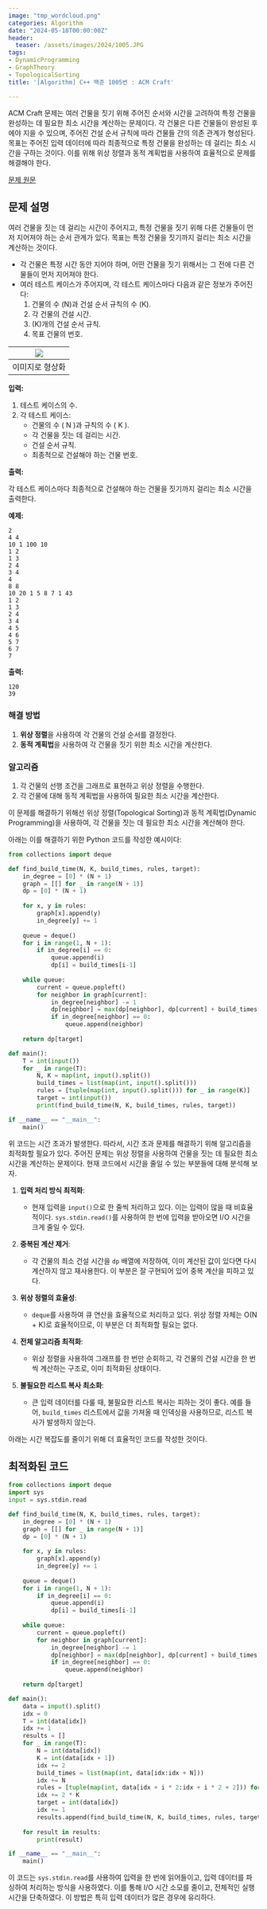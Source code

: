 ```yaml
---
image: "tmp_wordcloud.png"
categories: Algorithm
date: "2024-05-18T00:00:00Z"
header:
  teaser: /assets/images/2024/1005.JPG
tags:
- DynamicProgramming
- GraphTheory
- TopologicalSorting
title: '[Algorithm] C++ 백준 1005번 : ACM Craft'

---
```


ACM Craft 문제는 여러 건물을 짓기 위해 주어진 순서와 시간을 고려하여 특정 건물을 완성하는 데 필요한 최소 시간을 계산하는 문제이다. 각 건물은 다른 건물들이 완성된 후에야 지을 수 있으며, 주어진 건설 순서 규칙에 따라 건물들 간의 의존 관계가 형성된다. 목표는 주어진 입력 데이터에 따라 최종적으로 특정 건물을 완성하는 데 걸리는 최소 시간을 구하는 것이다. 이를 위해 위상 정렬과 동적 계획법을 사용하여 효율적으로 문제를 해결해야 한다.

[문제 원문](https://www.acmicpc.net/problem/1005)

## 문제 설명

여러 건물을 짓는 데 걸리는 시간이 주어지고, 특정 건물을 짓기 위해 다른 건물들이 먼저 지어져야 하는 순서 관계가 있다. 목표는 특정 건물을 짓기까지 걸리는 최소 시간을 계산하는 것이다.

- 각 건물은 특정 시간 동안 지어야 하며, 어떤 건물을 짓기 위해서는 그 전에 다른 건물들이 먼저 지어져야 한다.
- 여러 테스트 케이스가 주어지며, 각 테스트 케이스마다 다음과 같은 정보가 주어진다:
  1. 건물의 수 \(N\)과 건설 순서 규칙의 수 \(K\).
  2. 각 건물의 건설 시간.
  3. \(K\)개의 건설 순서 규칙.
  4. 목표 건물의 번호.

|![](/assets/images/2024/1005.JPG)|
|:---:|
|이미지로 형상화|

**입력:**

1. 테스트 케이스의 수.
2. 각 테스트 케이스:
   - 건물의 수 \( N \)과 규칙의 수 \( K \).
   - 각 건물을 짓는 데 걸리는 시간.
   - 건설 순서 규칙.
   - 최종적으로 건설해야 하는 건물 번호.

**출력:**

각 테스트 케이스마다 최종적으로 건설해야 하는 건물을 짓기까지 걸리는 최소 시간을 출력한다.

**예제:**

```
2
4 4
10 1 100 10
1 2
1 3
2 4
3 4
4
8 8
10 20 1 5 8 7 1 43
1 2
1 3
2 4
3 4
4 5
4 6
5 7
6 7
7
```

**출력:**

```
120
39
```

### 해결 방법
1. **위상 정렬**을 사용하여 각 건물의 건설 순서를 결정한다.
2. **동적 계획법**을 사용하여 각 건물을 짓기 위한 최소 시간을 계산한다.

### 알고리즘
1. 각 건물의 선행 조건을 그래프로 표현하고 위상 정렬을 수행한다.
2. 각 건물에 대해 동적 계획법을 사용하여 필요한 최소 시간을 계산한다.

이 문제를 해결하기 위해선 위상 정렬(Topological Sorting)과 동적 계획법(Dynamic Programming)을 사용하여, 각 건물을 짓는 데 필요한 최소 시간을 계산해야 한다. 

아래는 이를 해결하기 위한 Python 코드를 작성한 예시이다:

```python
from collections import deque

def find_build_time(N, K, build_times, rules, target):
    in_degree = [0] * (N + 1)
    graph = [[] for _ in range(N + 1)]
    dp = [0] * (N + 1)
    
    for x, y in rules:
        graph[x].append(y)
        in_degree[y] += 1
    
    queue = deque()
    for i in range(1, N + 1):
        if in_degree[i] == 0:
            queue.append(i)
            dp[i] = build_times[i-1]
    
    while queue:
        current = queue.popleft()
        for neighbor in graph[current]:
            in_degree[neighbor] -= 1
            dp[neighbor] = max(dp[neighbor], dp[current] + build_times[neighbor-1])
            if in_degree[neighbor] == 0:
                queue.append(neighbor)
    
    return dp[target]

def main():
    T = int(input())
    for _ in range(T):
        N, K = map(int, input().split())
        build_times = list(map(int, input().split()))
        rules = [tuple(map(int, input().split())) for _ in range(K)]
        target = int(input())
        print(find_build_time(N, K, build_times, rules, target))

if __name__ == "__main__":
    main()
```

위 코드는 시간 초과가 발생한다. 따라서, 시간 초과 문제를 해결하기 위해 알고리즘을 최적화할 필요가 있다. 주어진 문제는 위상 정렬을 사용하여 건물을 짓는 데 필요한 최소 시간을 계산하는 문제이다. 현재 코드에서 시간을 줄일 수 있는 부분들에 대해 분석해 보자.

1. **입력 처리 방식 최적화**:
    - 현재 입력을 `input()`으로 한 줄씩 처리하고 있다. 이는 입력이 많을 때 비효율적이다. `sys.stdin.read()`를 사용하여 한 번에 입력을 받아오면 I/O 시간을 크게 줄일 수 있다.

2. **중복된 계산 제거**:
    - 각 건물의 최소 건설 시간을 `dp` 배열에 저장하여, 이미 계산된 값이 있다면 다시 계산하지 않고 재사용한다. 이 부분은 잘 구현되어 있어 중복 계산을 피하고 있다.

3. **위상 정렬의 효율성**:
    - `deque`를 사용하여 큐 연산을 효율적으로 처리하고 있다. 위상 정렬 자체는 O(N + K)로 효율적이므로, 이 부분은 더 최적화할 필요는 없다.

4. **전체 알고리즘 최적화**:
    - 위상 정렬을 사용하여 그래프를 한 번만 순회하고, 각 건물의 건설 시간을 한 번씩 계산하는 구조로, 이미 최적화된 상태이다. 

5. **불필요한 리스트 복사 최소화**:
    - 큰 입력 데이터를 다룰 때, 불필요한 리스트 복사는 피하는 것이 좋다. 예를 들어, `build_times` 리스트에서 값을 가져올 때 인덱싱을 사용하므로, 리스트 복사가 발생하지 않는다.


아래는 시간 복잡도를 줄이기 위해 더 효율적인 코드를 작성한 것이다.

## 최적화된 코드

```python
from collections import deque
import sys
input = sys.stdin.read

def find_build_time(N, K, build_times, rules, target):
    in_degree = [0] * (N + 1)
    graph = [[] for _ in range(N + 1)]
    dp = [0] * (N + 1)
    
    for x, y in rules:
        graph[x].append(y)
        in_degree[y] += 1
    
    queue = deque()
    for i in range(1, N + 1):
        if in_degree[i] == 0:
            queue.append(i)
            dp[i] = build_times[i-1]
    
    while queue:
        current = queue.popleft()
        for neighbor in graph[current]:
            in_degree[neighbor] -= 1
            dp[neighbor] = max(dp[neighbor], dp[current] + build_times[neighbor-1])
            if in_degree[neighbor] == 0:
                queue.append(neighbor)
    
    return dp[target]

def main():
    data = input().split()
    idx = 0
    T = int(data[idx])
    idx += 1
    results = []
    for _ in range(T):
        N = int(data[idx])
        K = int(data[idx + 1])
        idx += 2
        build_times = list(map(int, data[idx:idx + N]))
        idx += N
        rules = [tuple(map(int, data[idx + i * 2:idx + i * 2 + 2])) for i in range(K)]
        idx += 2 * K
        target = int(data[idx])
        idx += 1
        results.append(find_build_time(N, K, build_times, rules, target))
    
    for result in results:
        print(result)

if __name__ == "__main__":
    main()
```

이 코드는 `sys.stdin.read`를 사용하여 입력을 한 번에 읽어들이고, 입력 데이터를 파싱하여 처리하는 방식을 사용하였다. 이를 통해 I/O 시간 소모를 줄이고, 전체적인 실행 시간을 단축하였다. 이 방법은 특히 입력 데이터가 많은 경우에 유리하다.
